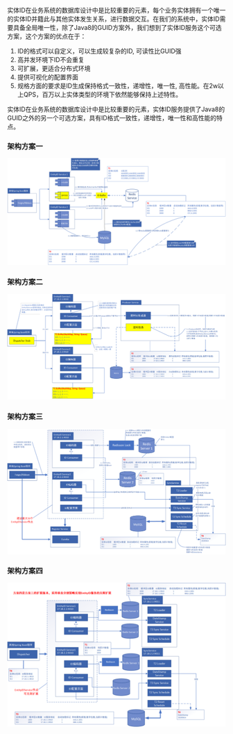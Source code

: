 实体ID在业务系统的数据库设计中是比较重要的元素，每个业务实体拥有一个唯一的实体ID并籍此与其他实体发生关系，进行数据交互。在我们的系统中，实体ID需要具备全局唯一性，除了Java8的GUID方案外，我们想到了实体ID服务这个可选方案，这个方案的优点在于：
1.  ID的格式可以自定义，可以生成较复杂的ID, 可读性比GUID强
2.  高并发环境下ID不会重复
3.  可扩展，更适合分布式环境
4.  提供可视化的配置界面
5.  规格方面的要求是ID生成保持格式一致性，递增性，唯一性, 高性能。在2w以上QPS，百万以上实体类型的环境下依然能够保持上述特性。

实体ID在业务系统的数据库设计中是比较重要的元素，实体ID服务提供了Java8的GUID之外的另一个可选方案，具有ID格式一致性，递增性，唯一性和高性能的特点。

### 架构方案一
![](EntityIDService架构v1.0.png)

### 架构方案二
![](EntityIDService架构v1.1.png)



### 架构方案三

![](EntityIDService架构v1.2.png)

### 架构方案四

![](EntityIDService架构v1.3.png)